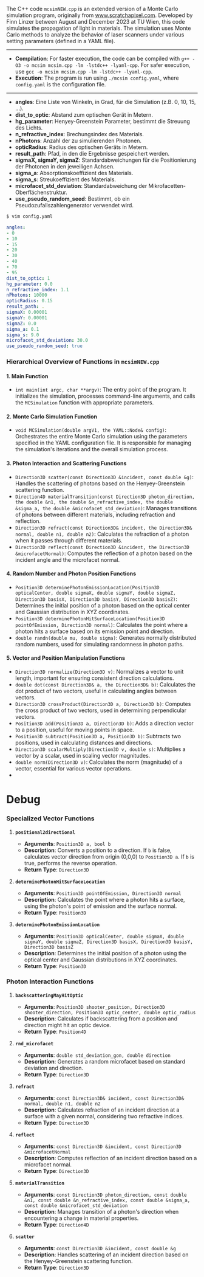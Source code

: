 The C++ code `mcsimNEW.cpp` is an extended version of a Monte Carlo simulation program, originally from www.scratchapixel.com. Developed by Finn Linzer between August and December 2023 at TU Wien, this code simulates the propagation of light in materials. The simulation uses Monte Carlo methods to analyze the behavior of laser scanners under various setting parameters (defined in a YAML file).

---

- **Compilation**: For faster execution, the code can be compiled with `g++ -O3 -o mcsim mcsim.cpp -lm -lstdc++ -lyaml-cpp`. For safer execution, use `gcc -o mcsim mcsim.cpp -lm -lstdc++ -lyaml-cpp`.
- **Execution**: The program is run using `./mcsim config.yaml`, where `config.yaml` is the configuration file.

---


- **angles**: Eine Liste von Winkeln, in Grad, für die Simulation (z.B. 0, 10, 15, ...).
- **dist_to_optic**: Abstand zum optischen Gerät in Metern.
- **hg_parameter**: Henyey-Greenstein Parameter, bestimmt die Streuung des Lichts.
- **n_refractive_index**: Brechungsindex des Materials.
- **nPhotons**: Anzahl der zu simulierenden Photonen.
- **opticRadius**: Radius des optischen Geräts in Metern.
- **result_path**: Pfad, in den die Ergebnisse gespeichert werden.
- **sigmaX, sigmaY, sigmaZ**: Standardabweichungen für die Positionierung der Photonen in den jeweiligen Achsen.
- **sigma_a**: Absorptionskoeffizient des Materials.
- **sigma_s**: Streukoeffizient des Materials.
- **microfacet_std_deviation**: Standardabweichung der Mikrofacetten-Oberflächenstruktur.
- **use_pseudo_random_seed**: Bestimmt, ob ein Pseudozufallszahlengenerator verwendet wird.



```bash
$ vim config.yaml
```
```yaml
angles:
- 0
- 10
- 15
- 20
- 30
- 40
- 70
- 95
dist_to_optic: 1
hg_parameter: 0.0
n_refractive_index: 1.1
nPhotons: 10000
opticRadius: 0.15
result_path: .
sigmaX: 0.00001
sigmaY: 0.00001
sigmaZ: 0.0
sigma_a: 0.1
sigma_s: 9.0
microfacet_std_deviation: 30.0
use_pseudo_random_seed: true
```

### Hierarchical Overview of Functions in `mcsimNEW.cpp`

#### 1. Main Function
- `int main(int argc, char **argv)`: The entry point of the program. It initializes the simulation, processes command-line arguments, and calls the `MCSimulation` function with appropriate parameters.

#### 2. Monte Carlo Simulation Function
- `void MCSimulation(double argV1, the YAML::Node& config)`: Orchestrates the entire Monte Carlo simulation using the parameters specified in the YAML configuration file. It is responsible for managing the simulation's iterations and the overall simulation process.

#### 3. Photon Interaction and Scattering Functions
- `Direction3D scatter(const Direction3D &incident, const double &g)`: Handles the scattering of photons based on the Henyey-Greenstein scattering function.
- `Direction4D materialTransition(const Direction3D photon_direction, the double &n1, the double &n_refractive_index, the double &sigma_a, the double &microfacet_std_deviation)`: Manages transitions of photons between different materials, including refraction and reflection.
- `Direction3D refract(const Direction3D& incident, the Direction3D& normal, double n1, double n2)`: Calculates the refraction of a photon when it passes through different materials.
- `Direction3D reflect(const Direction3D &incident, the Direction3D &microfacetNormal)`: Computes the reflection of a photon based on the incident angle and the microfacet normal.

#### 4. Random Number and Photon Position Functions
- `Position3D determinePhotonEmissionLocation(Position3D opticalCenter, double sigmaX, double sigmaY, double sigmaZ, Direction3D basisX, Direction3D basisY, Direction3D basisZ)`: Determines the initial position of a photon based on the optical center and Gaussian distribution in XYZ coordinates.
- `Position3D determinePhotonHitSurfaceLocation(Position3D pointOfEmission, Direction3D normal)`: Calculates the point where a photon hits a surface based on its emission point and direction.
- `double randn(double mu, double sigma)`: Generates normally distributed random numbers, used for simulating randomness in photon paths.

#### 5. Vector and Position Manipulation Functions
- `Direction3D normalize(Direction3D v)`: Normalizes a vector to unit length, important for ensuring consistent direction calculations.
- `double dot(const Direction3D& a, the Direction3D& b)`: Calculates the dot product of two vectors, useful in calculating angles between vectors.
- `Direction3D crossProduct(Direction3D a, Direction3D b)`: Computes the cross product of two vectors, used in determining perpendicular vectors.
- `Position3D add(Position3D a, Direction3D b)`: Adds a direction vector to a position, useful for moving points in space.
- `Position3D subtract(Position3D a, Position3D b)`: Subtracts two positions, used in calculating distances and directions.
- `Direction3D scalarMultiply(Direction3D v, double s)`: Multiplies a vector by a scalar, used in scaling vector magnitudes.
- `double norm(Direction3D v)`: Calculates the norm (magnitude) of a vector, essential for various vector operations.
- 


# Debug

### Specialized Vector Functions

1. **`positional2directional`**
   - **Arguments**: `Position3D a, bool b`
   - **Description**: Converts a position to a direction. If `b` is false, calculates vector direction from origin (0,0,0) to `Position3D a`. If `b` is true, performs the reverse operation.
   - **Return Type**: `Direction3D`

2. **`determinePhotonHitSurfaceLocation`**
   - **Arguments**: `Position3D pointOfEmission, Direction3D normal`
   - **Description**: Calculates the point where a photon hits a surface, using the photon's point of emission and the surface normal.
   - **Return Type**: `Position3D`

3. **`determinePhotonEmissionLocation`**
   - **Arguments**: `Position3D opticalCenter, double sigmaX, double sigmaY, double sigmaZ, Direction3D basisX, Direction3D basisY, Direction3D basisZ`
   - **Description**: Determines the initial position of a photon using the optical center and Gaussian distributions in XYZ coordinates.
   - **Return Type**: `Position3D`

### Photon Interaction Functions

1. **`backscatteringMayHitOptic`**
   - **Arguments**: `Position3D shooter_position, Direction3D shooter_direction, Position3D optic_center, double optic_radius`
   - **Description**: Calculates if backscattering from a position and direction might hit an optic device.
   - **Return Type**: `Position4D`

2. **`rnd_microfacet`**
   - **Arguments**: `double std_deviation_gon, double direction`
   - **Description**: Generates a random microfacet based on standard deviation and direction.
   - **Return Type**: `Direction3D`

3. **`refract`**
   - **Arguments**: `const Direction3D& incident, const Direction3D& normal, double n1, double n2`
   - **Description**: Calculates refraction of an incident direction at a surface with a given normal, considering two refractive indices.
   - **Return Type**: `Direction3D`

4. **`reflect`**
   - **Arguments**: `const Direction3D &incident, const Direction3D &microfacetNormal`
   - **Description**: Computes reflection of an incident direction based on a microfacet normal.
   - **Return Type**: `Direction3D`

5. **`materialTransition`**
   - **Arguments**: `const Direction3D photon_direction, const double &n1, const double &n_refractive_index, const double &sigma_a, const double &microfacet_std_deviation`
   - **Description**: Manages transition of a photon's direction when encountering a change in material properties.
   - **Return Type**: `Direction4D`

6. **`scatter`**
   - **Arguments**: `const Direction3D &incident, const double &g`
   - **Description**: Handles scattering of an incident direction based on the Henyey-Greenstein scattering function.
   - **Return Type**: `Direction3D`

